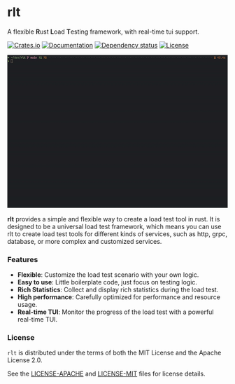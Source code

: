 # rlt


A flexible **R**ust **L**oad **T**esting framework, with real-time tui support.

[![Crates.io](https://img.shields.io/crates/v/rlt.svg)](https://crates.io/crates/rlt)
[![Documentation](https://docs.rs/rlt/badge.svg)](https://docs.rs/rlt/)
[![Dependency status](https://deps.rs/repo/github/wfxr/rlt/status.svg)](https://deps.rs/repo/github/wfxr/rlt)
[![License](https://img.shields.io/crates/l/csview.svg)](https://github.com/wfxr/rlt?tab=MIT-1-ov-file)

![Screenshot](https://raw.githubusercontent.com/wfxr/i/master/rlt-demo.gif)

**rlt** provides a simple and flexible way to create a load test tool in rust.
It is designed to be a universal load test framework, which means you can use
rlt to create load test tools for different kinds of services, such as http, grpc,
database, or more complex and customized services.

### Features

- **Flexible**: Customize the load test scenario with your own logic.
- **Easy to use**: Little boilerplate code, just focus on testing logic.
- **Rich Statistics**: Collect and display rich statistics during the load test.
- **High performance**: Carefully optimized for performance and resource usage.
- **Real-time TUI**: Monitor the progress of the load test with a powerful real-time TUI.

### License

`rlt` is distributed under the terms of both the MIT License and the Apache License 2.0.

See the [LICENSE-APACHE](LICENSE-APACHE) and [LICENSE-MIT](LICENSE-MIT) files for license details.
